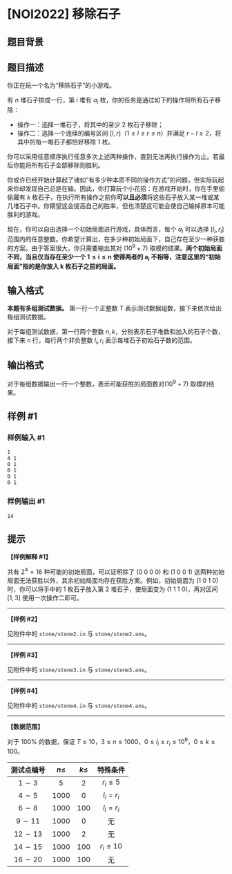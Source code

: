 # [NOI2022] 移除石子

## 题目背景



## 题目描述

你正在玩一个名为“移除石子”的小游戏。

有 $n$ 堆石子排成一行，第 $i$ 堆有 $a_i$ 枚，你的任务是通过如下的操作将所有石子移除：

- 操作一：选择一堆石子，将其中的至少 $2$ 枚石子移除；
- 操作二：选择一个连续的编号区间 $[l, r]$（$1 \le l \le r \le n$）并满足 $r - l \ge 2$，将其中的每一堆石子都恰好移除 $1$ 枚。

你可以采用任意顺序执行任意多次上述两种操作，直到无法再执行操作为止。若最后你能将所有石子全部移除则胜利。

你或许已经开始计算起了诸如“有多少种本质不同的操作方式”的问题，但实际玩起来你却发现自己总是在输。因此，你打算玩个小花招：在游戏开始时，你在手里偷偷藏有 $k$ 枚石子，在执行所有操作之前你**可以且必须**将这些石子放入某一堆或某几堆石子中。你期望这会提高自己的胜率，但也清楚这可能会使自己输掉原本可能胜利的游戏。

现在，你可以自由选择一个初始局面进行游戏，具体而言，每个 $a_i$ 可以选择 $[l_i, r_i]$ 范围内的任意整数。你希望计算出，在多少种初始局面下，自己存在至少一种获胜的方案。由于答案很大，你只需要输出其对 $({10}^9 + 7)$ 取模的结果。**两个初始局面不同，当且仅当存在至少一个 $\boldsymbol{1 \le i \le n}$ 使得两者的 $\boldsymbol{a_i}$ 不相等，注意这里的“初始局面”指的是你放入 $\boldsymbol{k}$ 枚石子之前的局面。**

## 输入格式

**本题有多组测试数据。** 第一行一个正整数 $T$ 表示测试数据组数，接下来依次给出每组测试数据。

对于每组测试数据，第一行两个整数 $n, k$，分别表示石子堆数和加入的石子个数，接下来 $n$ 行，每行两个非负整数 $l_i, r_i$ 表示每堆石子初始石子数的范围。

## 输出格式

对于每组数据输出一行一个整数，表示可能获胜的局面数对$({10}^9 + 7)$ 取模的结果。

## 样例 #1

### 样例输入 #1
```
1
4 1
0 1
0 1
0 1
0 1
```

### 样例输出 #1

```
14
```

## 提示

**【样例解释 \#1】**

共有 $2^4 = 16$ 种可能的初始局面，可以证明除了 $(0 \ 0 \ 0 \ 0)$ 和 $(1 \ 0 \ 0 \ 1)$ 这两种初始局面无法获胜以外，其余初始局面均存在获胜方案。例如，初始局面为 $(1 \ 0 \ 1 \ 0)$ 时，你可以将手中的 $1$ 枚石子放入第 $2$ 堆石子，使局面变为 $(1 \ 1 \ 1 \ 0)$，再对区间 $[1, 3]$ 使用一次操作二即可。

----

**【样例 \#2】**

见附件中的 `stone/stone2.in` 与 `stone/stone2.ans`。

----

**【样例 \#3】**

见附件中的 `stone/stone3.in` 与 `stone/stone3.ans`。

----

**【样例 \#4】**

见附件中的 `stone/stone4.in` 与 `stone/stone4.ans`。

----

**【数据范围】**

对于 $100 \%$ 的数据，保证 $T \le 10$，$3 \le n \le 1000$，$0 \le l_i \le r_i \le {10}^9$，$0 \le k \le 100$。

| 测试点编号 | $n \le$ | $k \le$ | 特殊条件 |
|:-:|:-:|:-:|:-:|
| $1 \sim 3$ | $5$ | $2$ | $r_i \le 5$ |
| $4 \sim 5$ | $1000$ | $0$ | $l_i = r_i$ |
| $6 \sim 8$ | $1000$ | $100$ | $l_i = r_i$ |
| $9 \sim 11$ | $1000$ | $0$ | 无 |
| $12 \sim 13$ | $1000$ | $2$ | 无 |
| $14 \sim 15$ | $1000$ | $100$ | $r_i \le 10$ |
| $16 \sim 20$ | $1000$ | $100$ | 无 |
